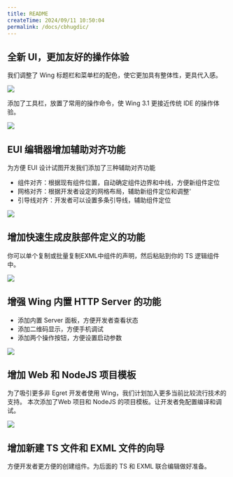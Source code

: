 ```yaml
---
title: README
createTime: 2024/09/11 10:50:04
permalink: /docs/cbhugdic/
---
```


## 全新 UI，更加友好的操作体验

我们调整了 Wing 标题栏和菜单栏的配色，使它更加具有整体性，更具代入感。

![](57693c577a599.png)

添加了工具栏，放置了常用的操作命令，使 Wing 3.1 更接近传统 IDE 的操作体验。

![](57693c5759b3e.png)

## EUI 编辑器增加辅助对齐功能

为方便 EUI 设计试图开发我们添加了三种辅助对齐功能

- 组件对齐：根据现有组件位置，自动确定组件边界和中线，方便新组件定位
- 网格对齐：根据开发者设定的网格布局，辅助新组件定位和调整‘
- 引导线对齐：开发者可以设置多条引导线，辅助组件定位

![](57693c4d8ac11.gif)

## 增加快速生成皮肤部件定义的功能

你可以单个复制或批量复制EXML中组件的声明，然后粘贴到你的 TS 逻辑组件中。

![](576944f58536d.gif)

## 增强 Wing 内置 HTTP Server 的功能
- 添加内置 Server 面板，方便开发者查看状态
- 添加二维码显示，方便手机调试
- 添加两个操作按钮，方便设置启动参数

![](57693c4dce59f.gif)

## 增加 Web 和 NodeJS 项目模板
为了吸引更多非 Egret 开发者使用 Wing，我们计划加入更多当前比较流行技术的支持。
本次添加了Web 项目和 NodeJS 的项目模板。让开发者免配置编译和调试。

![](57693c4da933e.gif)

## 增加新建 TS 文件和 EXML 文件的向导
方便开发者更方便的创建组件。为后面的 TS 和 EXML 联合编辑做好准备。
